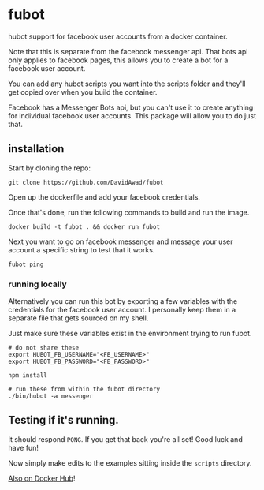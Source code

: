 # fubot
hubot support for facebook user accounts from a docker container.

Note that this is separate from the facebook messenger api. That bots api only applies to facebook pages, this allows you to create a bot for a facebook user account. 

You can add any hubot scripts you want into the scripts folder and they'll get copied over when you build the container. 

Facebook has a Messenger Bots api, but you can't use it to create anything for individual facebook user accounts. This package will allow you to do just that. 

## installation

Start by cloning the repo: 
```shell
git clone https://github.com/DavidAwad/fubot
```

Open up the dockerfile and add your facebook credentials.

Once that's done, run the following commands to build and run the image. 

```shell
docker build -t fubot . && docker run fubot
```

Next you want to go on facebook messenger and message your user account a specific string to test that it works.

```
fubot ping
```

### running locally

Alternatively you can run this bot by exporting a few variables with the credentials for the facebook user account. I personally keep them in a separate file that gets sourced on my shell. 

Just make sure these variables exist in the environment trying to run fubot. 

```shell
# do not share these
export HUBOT_FB_USERNAME="<FB_USERNAME>"
export HUBOT_FB_PASSWORD="<FB_PASSWORD>"

npm install

# run these from within the fubot directory
./bin/hubot -a messenger 
```




## Testing if it's running. 
It should respond `PONG`. If you get that back you're all set! Good luck and have fun!

Now simply make edits to the examples sitting inside the `scripts` directory. 


[Also on Docker Hub](https://hub.docker.com/r/davidawad/fubot/)!
